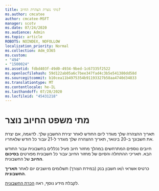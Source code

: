 ```yaml
---
title: מתי נוצרת הצהרת החיוב?
ms.author: cmcatee
author: cmcatee-MSFT
manager: scotv
ms.date: 07/24/2020
ms.audience: Admin
ms.topic: article
ROBOTS: NOINDEX, NOFOLLOW
localization_priority: Normal
ms.collection: Adm_O365
ms.custom:
- "494"
- "1500024"
ms.assetid: fdbd403f-49d0-4934-9bed-1c67335f2522
ms.openlocfilehash: 59d122ab05a6c7bee347fad4c3b5e541380dd58d
ms.sourcegitcommit: b10cea11b4975354b91193327b58aa4740d34833
ms.translationtype: MT
ms.contentlocale: he-IL
ms.lasthandoff: 07/28/2020
ms.locfileid: "45431218"
---
```

# <a name="when-is-the-billing-statement-generated"></a>מתי משפט החיוב נוצר

תאריך ההצהרה שלך מוגדר ליום החודש לאחר יצירת החשבון שלך. לדוגמה, אם יצרת את חשבונך ב-20 בינואר, תאריך ההצהרה שלך מוגדר ל-21 עבור כל חודש שלאחריו.

חיובים נוספים המתרחשים במהלך מחזור חיוב פעיל נכללים בחשבונית עבור החודש הבא. תאריכי ההתחלה והסיום של מחזור החיוב עבור כל חשבונית מפורטים **בסיכום החיוב** של החשבונית.

כרטיס אשראי ו/או חשבון בנק (במידת הצורך) תשלומים מיושבים יום לאחר **תאריך החשבונית**.
  
לקבלת מידע נוסף, ראה [הכרת החשבונית](https://docs.microsoft.com/microsoft-365/commerce/billing-and-payments/understand-your-invoice2).